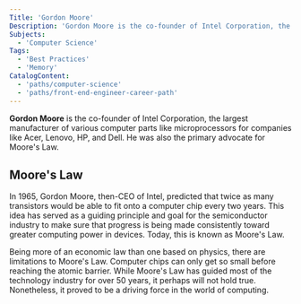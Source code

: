 ```yaml
---
Title: 'Gordon Moore'
Description: 'Gordon Moore is the co-founder of Intel Corporation, the largest manufacturer of various computer parts like microprocessors for companies like Acer, Lenovo, HP, and Dell. He was also the primary advocate for Moores Law.'
Subjects:
  - 'Computer Science'
Tags:
  - 'Best Practices'
  - 'Memory'
CatalogContent:
  - 'paths/computer-science'
  - 'paths/front-end-engineer-career-path'
---
```


**Gordon Moore** is the co-founder of Intel Corporation, the largest manufacturer of various computer parts like microprocessors for companies like Acer, Lenovo, HP, and Dell. He was also the primary advocate for Moore's Law.

## Moore's Law

In 1965, Gordon Moore, then-CEO of Intel, predicted that twice as many transistors would be able to fit onto a computer chip every two years. This idea has served as a guiding principle and goal for the semiconductor industry to make sure that progress is being made consistently toward greater computing power in devices. Today, this is known as Moore's Law.

Being more of an economic law than one based on physics, there are limitations to Moore's Law. Computer chips can only get so small before reaching the atomic barrier. While Moore's Law has guided most of the technology industry for over 50 years, it perhaps will not hold true. Nonetheless, it proved to be a driving force in the world of computing.
